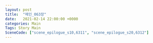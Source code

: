 ```yaml
---
layout: post
title:  "메인_063장"
date:   2021-02-14 22:00:00 +0000
categories: Main
Tags: Story Main
SceneCode: ["scene_epilogue_s10,6311", "scene_epilogue_s20,6312"]
---
```

